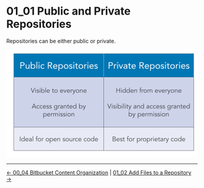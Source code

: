 # 01_01 Public and Private Repositories
Repositories can be either public or private.

![Attributes of public and private repositories](./images/01_01-Create-Public-and-Private-Repositories.png)


<!-- FooterStart -->
---
[← 00_04 Bitbucket Content Organization](../../ch0_introduction/00_04_bitbucket_content_organization/README.md) | [01_02 Add Files to a Repository →](../01_02_add_files_to_a_repository/README.md)
<!-- FooterEnd -->
